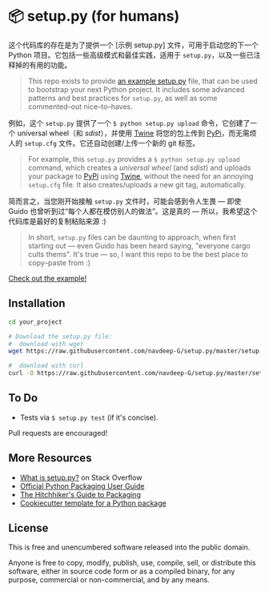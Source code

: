 📦 setup.py (for humans)
=======================

这个代码库的存在是为了提供一个 [示例 setup.py] 文件，可用于启动您的下一个 Python 项目。它包括一些高级模式和最佳实践，适用于 `setup.py`，以及一些已注释掉的有用的功能。

> This repo exists to provide [an example setup.py] file, that can be used to bootstrap your next Python project. It includes some advanced patterns and best practices for `setup.py`, as well as some commented–out nice–to–haves.

例如，这个 `setup.py` 提供了一个 `$ python setup.py upload` 命令，它创建了一个 universal wheel（和 *sdist*），并使用 [Twine] 将您的包上传到 [PyPi]，而无需烦人的 `setup.cfg` 文件。它还自动创建/上传一个新的 git 标签。

> For example, this `setup.py` provides a `$ python setup.py upload` command, which creates a *universal wheel* (and *sdist*) and uploads your package to [PyPi] using [Twine], without the need for an annoying `setup.cfg` file. It also creates/uploads a new git tag, automatically.

简而言之，当您刚开始接触 `setup.py` 文件时，可能会感到令人生畏 — 即使 Guido 也曾听到过“每个人都在模仿别人的做法”。这是真的 — 所以，我希望这个代码库是最好的复制粘贴来源 :)

> In short, `setup.py` files can be daunting to approach, when first starting out — even Guido has been heard saying, "everyone cargo cults thems". It's true — so, I want this repo to be the best place to copy–paste from :)

[Check out the example!](./setup.py)

Installation
-----

```bash
cd your_project

# Download the setup.py file:
#  download with wget
wget https://raw.githubusercontent.com/navdeep-G/setup.py/master/setup.py -O setup.py

#  download with curl
curl -O https://raw.githubusercontent.com/navdeep-G/setup.py/master/setup.py
```

To Do
-----

-   Tests via `$ setup.py test` (if it's concise).

Pull requests are encouraged!

More Resources
--------------

-   [What is setup.py?] on Stack Overflow
-   [Official Python Packaging User Guide](https://packaging.python.org)
-   [The Hitchhiker's Guide to Packaging]
-   [Cookiecutter template for a Python package]

License
-------

This is free and unencumbered software released into the public domain.

Anyone is free to copy, modify, publish, use, compile, sell, or
distribute this software, either in source code form or as a compiled
binary, for any purpose, commercial or non-commercial, and by any means.

[an example setup.py]: https://github.com/navdeep-G/setup.py/blob/master/setup.py
[PyPi]: https://docs.python.org/3/distutils/packageindex.html
[Twine]: https://pypi.python.org/pypi/twine
[image]: https://farm1.staticflickr.com/628/33173824932_58add34581_k_d.jpg
[What is setup.py?]: https://stackoverflow.com/questions/1471994/what-is-setup-py
[The Hitchhiker's Guide to Packaging]: https://the-hitchhikers-guide-to-packaging.readthedocs.io/en/latest/creation.html
[Cookiecutter template for a Python package]: https://github.com/audreyr/cookiecutter-pypackage
